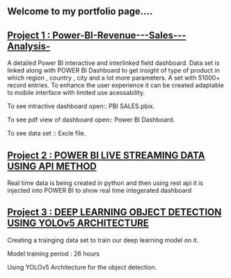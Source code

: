 
## Welcome to my portfolio page....

## [Project 1 : Power-BI-Revenue---Sales---Analysis-](https://github.com/Deepanshu-Daga/Power-BI-Revenue---Sales---Analysis-)
A detailed Power BI interactive and interlinked field dashboard. Data set is linked along with POWER BI Dashboard to get insight of type of product in which region , country , city and a lot more parameters. A set with 51000+ record entries. To enhance the user experience it can be created adaptable to mobile interface with limited use acessability.

To see intractive dashboard open:: PBI SALES.pbix.

To see pdf view of dashboard open:: Power BI Dashboard.

To see data set :: Excle file.



## [Project 2 : POWER BI LIVE STREAMING DATA USING API METHOD](https://github.com/Deepanshu-Daga/Python-projects-Level-1/tree/main/POWER%20BI%20LIVE%20STREAMING%20DATA%20USING%20API%20METHOD)

Real time data is being created in python and then using rest api it is injected into POWER BI to show real time integerated dashboard




## [Project 3 : DEEP LEARNING OBJECT DETECTION USING YOLOv5 ARCHITECTURE](https://drive.google.com/drive/folders/1my2biX48br28AnN6QWmQipgD1B-arXf_?usp=sharing)

Creating a trainging data set to train our deep learning model on it.

Model training period : 26 hours

Using YOLOv5 Architecture for the object detection.
